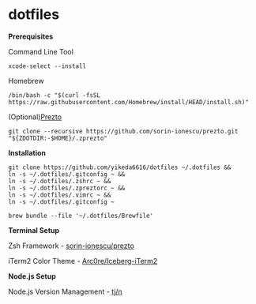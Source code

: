 # dotfiles

**Prerequisites**

Command Line Tool
```
xcode-select --install
```

Homebrew
```
/bin/bash -c "$(curl -fsSL https://raw.githubusercontent.com/Homebrew/install/HEAD/install.sh)"
```

(Optional)[Prezto](https://github.com/sorin-ionescu/prezto)

```
git clone --recursive https://github.com/sorin-ionescu/prezto.git "${ZDOTDIR:-$HOME}/.zprezto"
```

**Installation**

```
git clone https://github.com/yikeda6616/dotfiles ~/.dotfiles &&
ln -s ~/.dotfiles/.gitconfig ~ &&
ln -s ~/.dotfiles/.zshrc ~ &&
ln -s ~/.dotfiles/.zpreztorc ~ &&
ln -s ~/.dotfiles/.vimrc ~ &&
ln -s ~/.dotfiles/.gitconfig ~
```

```
brew bundle --file '~/.dotfiles/Brewfile'
```

**Terminal Setup**

Zsh Framework - [sorin-ionescu/prezto](https://github.com/sorin-ionescu/prezto)

iTerm2 Color Theme - [Arc0re/Iceberg-iTerm2](https://github.com/Arc0re/Iceberg-iTerm2)

**Node.js Setup**

Node.js Version Management - [tj/n](https://github.com/tj/n)
